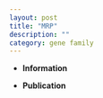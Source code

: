 ```yaml
---
layout: post
title: "MRP"
description: ""
category: gene family
---
```


* **Information**  

* **Publication**  


